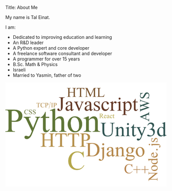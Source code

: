 Title: About Me

My name is Tal Einat.

I am:

* Dedicated to improving education and learning
* An R&D leader
* A Python expert and core developer
* A freelance software consultant and developer
* A programmer for over 15 years
* B.Sc. Math & Physics
* Israeli
* Married to Yasmin, father of two

![tech_word_cloud.png](../images/tech_word_cloud.png)
